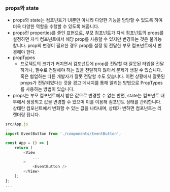 ### props와 state

- props와 state는 컴포넌트가 UI뿐만 아니라 다양한 기능을 담당할 수 있도록 하여 더욱 다양한 역할을 수행할 수 있도록 해줍니다.
- props란 properties를 줄인 표현으로, 부모 컴포넌트가 자식 컴포넌트의 props를 설정하면 자식 컴포넌트에서 해당 prop를 사용할 수 있지만 변경하는 것은 불가능합니다. prop의 변경이 필요한 경우 prop를 설정 및 전달한 부모 컴포넌트에서 변경해야 한다.
- propTypes
    - 프로젝트의 크기가 커지면서 컴포넌트에 prop를 전달할 때 잘못된 타입을 전달하거나, 필수로 전달해야 하는 값을 전달하지 않아서 문제가 생길 수 있습니다. 혹은 협업하는 다른 개발자가 잘못 전달할 수도 있습니다. 이런 상황에서 잘못된 props가 전달되었다는 것을 경고 메시지를 통해 알리는 방법으로 PropTypes를 사용하는 방법이 있습니다.
- props는 부모 컴포넌트에서 받은 값으로 변경할 수 없는 반면, state는 컴포넌트 내부에서 생성되고 값을 변경할 수 있으며 이를 이용해 컴포넌트 상태를 관리합니다. 상태란 컴포넌트에서 변화할 수 있는 값을 나타내며, 상태가 변하면 컴포넌트는 리렌더링 됩니다.

```javascript
src/App.js
...
import EventButton from './components/EventButton';

const App = () => {
	return (
		<View
			...
		>
			<EventButton />
		</View>
	);
};
...
```